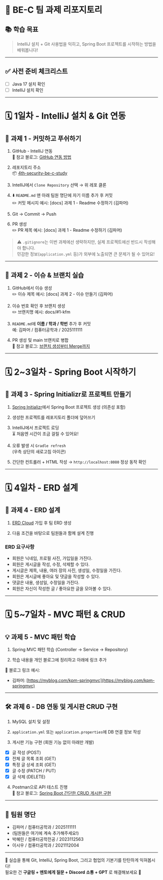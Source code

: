 # 🌱 BE-C 팀 과제 리포지토리

## 📚 학습 목표

> IntelliJ 설치 + Git 사용법을 익히고, Spring Boot 프로젝트를 시작하는 방법을 배워봅니다!

---

## ✅ 사전 준비 체크리스트

- [ ] Java 17 설치 확인  
- [ ] IntelliJ 설치 확인

---

# 🗓️ 1일차 - IntelliJ 설치 & Git 연동

## 📝 과제 1 - 커밋하고 푸쉬하기

1. GitHub - IntelliJ 연동  
   🔗 참고 블로그: [GitHub 연동 방법](https://brunch.co.kr/@mystoryg/168)

2. 레포지토리 주소  
   📦 [4th-security-be-c-study](https://github.com/DguFarmSystem/4th-security-be-c-study)

3. IntelliJ에서 `Clone Repository` 선택 → 위 레포 클론

4. ⬇️ `README.md` 맨 아래 팀원 명단에 자기 이름 추가 후 커밋  
   ✏️ 커밋 메시지 예시: [docs] 과제 1 - Readme 수정하기 (김파머)

5. Git → Commit → Push

6. PR 생성  
✏️ PR 제목 예시: [docs] 과제 1 - Readme 수정하기 (김파머)


> ⚠️ `.gitignore`는 이번 과제에선 생략하지만, 실제 프로젝트에선 반드시 작성해야 합니다.  
> 민감한 정보(`application.yml` 등)가 외부에 노출되면 큰 문제가 될 수 있어요!

---

## 📌 과제 2 - 이슈 & 브랜치 실습

1. GitHub에서 이슈 생성  
✏️ 이슈 제목 예시: [docs] 과제 2 - 이슈 만들기 (김파머)

2. 이슈 번호 확인 후 브랜치 생성  
✏️ 브랜치명 예시: docs/#1-kfm


3. `README.md`에 **이름 / 학과 / 학번** 추가 후 커밋  
예:  김파머 / 컴퓨터공학과 / 2025111111


4. PR 생성 및 main 브랜치로 병합  
🔗 참고 블로그: [브랜치 생성부터 Merge까지](https://alwaysgame.tistory.com/entry/Github-Branch-%EC%83%9D%EC%84%B1-pull-request%EB%A1%9C-merge-%ED%95%B4%EB%B3%B4%EA%B8%B0)

---

# 🗓️ 2~3일차 - Spring Boot 시작하기

## 🚀 과제 3 - Spring Initializr로 프로젝트 만들기

1. [Spring Initializr](https://start.spring.io)에서 Spring Boot 프로젝트 생성 (의존성 포함)

2. 생성한 프로젝트를 레포지토리 폴더에 덮어쓰기

3. IntelliJ에서 프로젝트 로딩  
⏳ 처음엔 시간이 조금 걸릴 수 있어요!

4. 오류 발생 시 `Gradle refresh`  
(우측 상단의 새로고침 아이콘)

5. 간단한 컨트롤러 + HTML 작성 → `http://localhost:8080` 정상 동작 확인

---

# 🗓️ 4일차 - ERD 설계

## 🧩 과제 4 - ERD 설계

1. [ERD Cloud](https://www.erdcloud.com/) 가입 후 팀 ERD 생성

2. 다음 조건을 바탕으로 팀원들과 함께 설계 진행

### ERD 요구사항

- 회원은 닉네임, 프로필 사진, 가입일을 가진다.
- 회원은 게시글을 작성, 수정, 삭제할 수 있다.
- 게시글은 제목, 내용, 여러 장의 사진, 생성일, 수정일을 가진다.
- 회원은 게시글에 좋아요 및 댓글을 작성할 수 있다.
- 댓글은 내용, 생성일, 수정일을 가진다.
- 회원은 자신이 작성한 글 / 좋아요한 글을 모아볼 수 있다.

---

# 🗓️ 5~7일차 - MVC 패턴 & CRUD

## 💡 과제 5 - MVC 패턴 학습

1. Spring MVC 패턴 학습 (Controller → Service → Repository)

2. 학습 내용을 개인 블로그에 정리하고 아래에 링크 추가

📎 블로그 링크 예시:
- 김파머: [https://myblog.com/kpm-springmvc](https://myblog.com/kpm-springmvc)

---

## 🛠️ 과제 6 - DB 연동 및 게시판 CRUD 구현

1. MySQL 설치 및 설정

2. `application.yml` 또는 `application.properties`에 DB 연결 정보 작성

3. 게시판 기능 구현 (회원 기능 없이 아래만 개발)

- [x] 글 작성 (POST)
- [x] 전체 글 목록 조회 (GET)
- [x] 특정 글 상세 조회 (GET)
- [x] 글 수정 (PATCH / PUT)
- [x] 글 삭제 (DELETE)

4. Postman으로 API 테스트 진행  
🔗 참고 블로그: [Spring Boot 간단한 CRUD 게시판 구현](https://velog.io/@jiyoonee/Spring-boot-간단한-CRUD-게시판-구현하기)

---

## 👥 팀원 명단

- 김파머 / 컴퓨터공학과 / 2025111111  
- (팀원들은 여기에 계속 추가해주세요!)
- 박혜린 / 컴퓨터공학전공 / 2023112563
- 이시우 / 컴퓨터공학과 / 2021112004
---

🎉 실습을 통해 Git, IntelliJ, Spring Boot, 그리고 협업의 기본기를 탄탄하게 익혀봅시다!  
필요한 건 **구글링 + 멘토에게 질문 + Discord 소통 + GPT** 로 해결해보세요 💪


